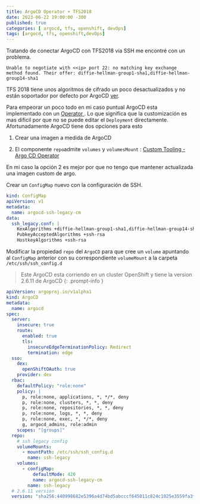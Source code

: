 ```yaml
---
title: ArgoCD Operator + TFS2018
date: 2023-06-22 19:00:00 -300
published: true
categories: [ argocd, tfs, openshift, devOps]
tags: [argocd, tfs, openshift,devOps]
---
```


Tratando de conectar ArgoCD con TFS2018 vía SSH me encontré con un problema.


```
Unable to negotiate with <<ip> port 22: no matching key exchange method found. Their offer: diffie-hellman-group1-sha1,diffie-hellman-group14-sha1
```

TFS 2018 tiene unos algoritmos de cifrado un poco desactualizados y no están soportador por defecto por ArgoCD [ver](https://github.com/argoproj/argo-cd/issues/6812).

Para empeorar un poco todo en mi caso puntual ArgoCD esta implementado con un [Operator ](https://argocd-operator.readthedocs.io). Lo que significa que la customización es mas dificil por que no se puede editar el `Deployment` directamente. Afortunadamente ArgoCD tiene dos opciones para esto

1. Crear una imagen a medida de ArgoCD

2. El componente `repo`admite `volumes` y `volumesMount` : [Custom Tooling - Argo CD Operator](https://argocd-operator.readthedocs.io/en/latest/usage/customization/#adding-tools-via-volume-mounts)



En mi caso la opción 2 es mejor por que no tengo que mantener actualizada una imagen custom de argo.



Crear un `ConfigMap` nuevo con la configuración de SSH.

```yaml
kind: ConfigMap
apiVersion: v1
metadata:
  name: argocd-ssh-legacy-cm
data:
  ssh_legacy.conf: |
    KexAlgorithms +diffie-hellman-group1-sha1,diffie-hellman-group14-sha1
    PubkeyAcceptedAlgorithms +ssh-rsa
    HostkeyAlgorithms +ssh-rsa
```

Modificar la propiedad `repo` del `ArgoCD` para que cree un `volume` apuntando al `ConfigMap` anterior con su correspondiente `volumeMount` a la carpeta `/etc/ssh/ssh_config.d`


> Este ArgoCD esta corriendo en un cluster OpenShift y tiene la version 2.6.11 de ArgoCD
{: .prompt-info }



```yaml
apiVersion: argoproj.io/v1alpha1
kind: ArgoCD
metadata:
  name: argocd
spec:
  server:
    insecure: true
    route:
      enabled: true
      tls:
        insecureEdgeTerminationPolicy: Redirect
        termination: edge
  sso:
    dex:
      openShiftOAuth: true
    provider: dex
  rbac:
    defaultPolicy: "role:none"
    policy: |
      p, role:none, applications, *, */*, deny
      p, role:none, clusters, *, *, deny
      p, role:none, repositories, *, *, deny
      p, role:none, logs, *, *, deny
      p, role:none, exec, *, */*, deny
      g, argocd_admins, role:admin
    scopes: "[groups]"
  repo:
    # ssh legacy config
    volumeMounts:
      - mountPath: /etc/ssh/ssh_config.d
        name: ssh-legacy
    volumes:
      - configMap:
          defaultMode: 420
          name: argocd-ssh-legacy-cm
        name: ssh-legacy
  # 2.6.11 version
  version: "sha256:440998682e5396a4d74bd5abcccf645011c824c1025e3559fa3f5d18f326847b"
```
